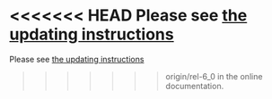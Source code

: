 <<<<<<< HEAD
Please see [the updating instructions](http://doc.otrs.com/doc/manual/admin/7.0/en/html/updating.html)
=======
Please see [the updating instructions](http://doc.otrs.com/doc/manual/admin/6.0/en/html/updating.html)
>>>>>>> origin/rel-6_0
in the online documentation.
